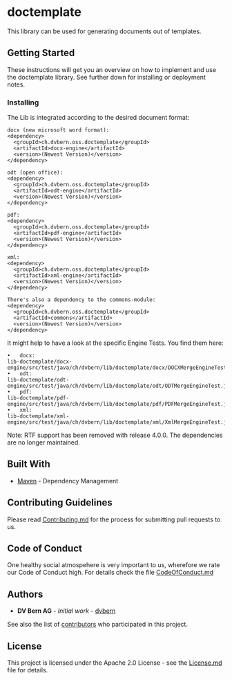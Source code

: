 # doctemplate

This library can be used for generating documents out of templates.

## Getting Started

These instructions will get you an overview on how to implement and use the doctemplate library. See further down for
 installing or deployment notes.

### Installing

The Lib is integrated according to the desired document format:

```
docx (new microsoft word format):
<dependency>
  <groupId>ch.dvbern.oss.doctemplate</groupId>
  <artifactId>docx-engine</artifactId>
  <version>(Newest Version)</version>
</dependency>

odt (open office):
<dependency>
  <groupId>ch.dvbern.oss.doctemplate</groupId>
  <artifactId>odt-engine</artifactId>
  <version>(Newest Version)</version>
</dependency>

pdf:
<dependency>
  <groupId>ch.dvbern.oss.doctemplate</groupId>
  <artifactId>pdf-engine</artifactId>
  <version>(Newest Version)</version>
</dependency>

xml:
<dependency>
  <groupId>ch.dvbern.oss.doctemplate</groupId>
  <artifactId>xml-engine</artifactId>
  <version>(Newest Version)</version>
</dependency>

There's also a dependency to the commons-module:
<dependency>
  <groupId>ch.dvbern.oss.doctemplate</groupId>
  <artifactId>commons</artifactId>
  <version>(Newest Version)</version>
</dependency>
```


It might help to have a look at the specific Engine Tests. You find them here:
```
•	docx:
lib-doctemplate/docx-engine/src/test/java/ch/dvbern/lib/doctemplate/docx/DOCXMergeEngineTest.java
•	odt:
lib-doctemplate/odt-engine/src/test/java/ch/dvbern/lib/doctemplate/odt/ODTMergeEngineTest.java
•	pdf:
lib-doctemplate/pdf-engine/src/test/java/ch/dvbern/lib/doctemplate/pdf/PDFMergeEngineTest.java
•	xml:
lib-doctemplate/xml-engine/src/test/java/ch/dvbern/lib/doctemplate/xml/XmlMergeEngineTest.java
```

Note: RTF support has been removed with release 4.0.0. The dependencies are no longer maintained.

## Built With

* [Maven](https://maven.apache.org/) - Dependency Management


## Contributing Guidelines

Please read [Contributing.md](CONTRIBUTING.md) for the process for submitting pull requests to us.

## Code of Conduct

One healthy social atmospehere is very important to us, wherefore we rate our Code of Conduct high. For details check the file [CodeOfConduct.md](CODE_OF_CONDUCT.md)

## Authors

* **DV Bern AG** - *Initial work* - [dvbern](https://github.com/dvbern)

See also the list of [contributors](https://github.com/dvbern/doctemplate/contributors) who participated in this project.

## License

This project is licensed under the Apache 2.0 License - see the [License.md](LICENSE.md) file for details.

